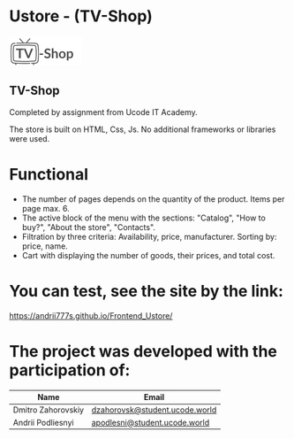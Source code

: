# Ustore - (TV-Shop)
![imagename](assets/icon/tv_logo.png)

## TV-Shop
Completed by assignment from Ucode IT Academy.

The store is built on HTML, Css, Js. No additional frameworks or libraries were used.

# Functional
* The number of pages depends on the quantity of the product. Items per page max. 6.
* The active block of the menu with the sections: "Catalog", "How to buy?", "About the store", "Contacts".
* Filtration by three criteria: Availability, price, manufacturer. Sorting by: price, name.
*  Cart with displaying the number of goods, their prices, and total cost.

# You can test, see the site by the link:
https://andrii777s.github.io/Frontend_Ustore/
# The project was developed with the participation of:
|Name|Email|
|----|-----|
|Dmitro Zahorovskiy|dzahorovsk@student.ucode.world|
|Andrii Podliesnyi|apodlesni@student.ucode.world|
